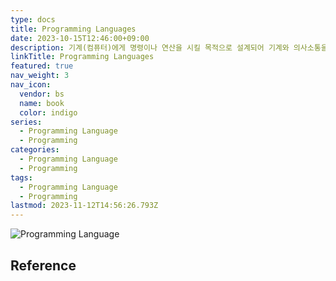 ```yaml
---
type: docs
title: Programming Languages
date: 2023-10-15T12:46:00+09:00
description: 기계(컴퓨터)에게 명령이나 연산을 시킬 목적으로 설계되어 기계와 의사소통을 할 수 있게 해주는 언어
linkTitle: Programming Languages
featured: true
nav_weight: 3
nav_icon:
  vendor: bs
  name: book
  color: indigo
series:
  - Programming Language
  - Programming
categories:
  - Programming Language
  - Programming
tags:
  - Programming Language
  - Programming
lastmod: 2023-11-12T14:56:26.793Z
---
```


![Programming Language](/programming/programming-language.webp#center)

## Reference
